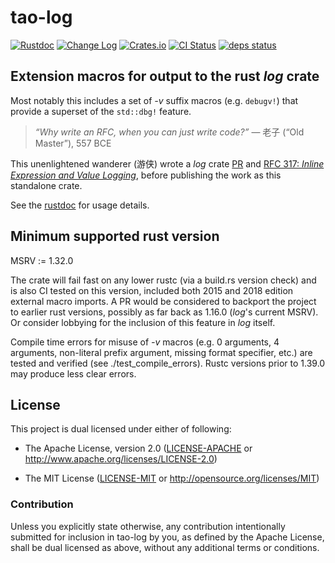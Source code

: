 # tao-log

[![Rustdoc](https://docs.rs/tao-log/badge.svg)](https://docs.rs/tao-log)
[![Change Log](https://img.shields.io/crates/v/tao-log.svg?maxAge=3600&label=change%20log&color=9cf)](https://github.com/dekellum/tao-log/blob/main/CHANGELOG.md)
[![Crates.io](https://img.shields.io/crates/v/tao-log.svg?maxAge=3600)](https://crates.io/crates/tao-log)
[![CI Status](https://github.com/dekellum/tao-log/workflows/CI/badge.svg?branch=main)](https://github.com/dekellum/tao-log/actions?query=workflow%3ACI)
[![deps status](https://deps.rs/repo/github/dekellum/tao-log/status.svg)](https://deps.rs/repo/github/dekellum/tao-log)

## Extension macros for output to the rust _log_ crate

Most notably this includes a set of _-v_ suffix macros
(e.g. `debugv!`) that provide a superset of the `std::dbg!` feature.

> <em>“Why write an RFC, when you can just write code?”</em>
> — 老子 (“Old Master”), 557 BCE

This unenlightened wanderer (游侠) wrote a _log_ crate [PR] and
[RFC 317: _Inline Expression and Value Logging_][RFC 317], before publishing
the work as this standalone crate.

See the [rustdoc](https://docs.rs/tao-log) for usage details.

## Minimum supported rust version

MSRV := 1.32.0

The crate will fail fast on any lower rustc (via a build.rs version
check) and is also CI tested on this version, included both 2015 and 2018 edition
external macro imports. A PR would be considered to backport the project to
earlier rust versions, possibly as far back as 1.16.0 (_log_'s current MSRV).
Or consider lobbying for the inclusion of this feature in _log_ itself.

Compile time errors for misuse of _-v_ macros (e.g. 0 arguments, 4 arguments,
non-literal prefix argument, missing format specifier, etc.) are tested and
verified (see ./test_compile_errors). Rustc versions prior to 1.39.0 may
produce less clear errors.

## License

This project is dual licensed under either of following:

* The Apache License, version 2.0 ([LICENSE-APACHE](LICENSE-APACHE)
  or http://www.apache.org/licenses/LICENSE-2.0)

* The MIT License ([LICENSE-MIT](LICENSE-MIT)
  or http://opensource.org/licenses/MIT)

### Contribution

Unless you explicitly state otherwise, any contribution intentionally submitted
for inclusion in tao-log by you, as defined by the Apache License, shall be
dual licensed as above, without any additional terms or conditions.

[log]: https://docs.rs/crate/log
[PR]: https://github.com/rust-lang-nursery/log/pull/316
[RFC 317]: https://github.com/rust-lang-nursery/log/pull/317
